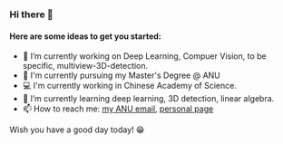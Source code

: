 ### Hi there 👋

#### Here are some ideas to get you started:

- 🔭 I’m currently working on Deep Learning, Compuer Vision, to be specific, multiview-3D-detection.
- 📖 I'm currently pursuing my Master's Degree @ ANU
- 💻 I'm currently working in Chinese Academy of Science.
- 🌱 I’m currently learning deep learning, 3D detection, linear algebra.
- 📫 How to reach me: [my ANU email](u7170273@anu.edu.au), [personal page](ZichengDuan.github.io)

Wish you have a good day today! 😁 

